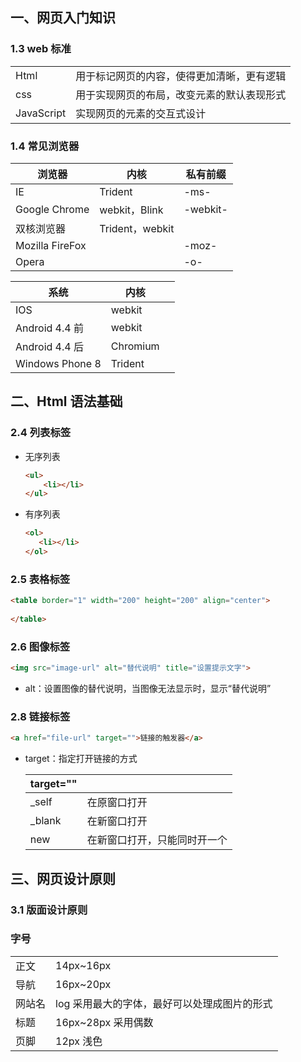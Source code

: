 ## 一、网页入门知识

### 1.3 web 标准

|            |                                            |
| ---------- | ------------------------------------------ |
| Html       | 用于标记网页的内容，使得更加清晰，更有逻辑 |
| css        | 用于实现网页的布局，改变元素的默认表现形式 |
| JavaScript | 实现网页的元素的交互式设计                 |

### 1.4 常见浏览器

| 浏览器          | 内核            | 私有前缀 |
| --------------- | --------------- | -------- |
| IE              | Trident         | -ms-     |
| Google Chrome   | webkit，Blink   | -webkit- |
| 双核浏览器      | Trident，webkit |          |
| Mozilla FireFox |                 | -moz-    |
| Opera           |                 | -o-      |

| 系统            | 内核     |      |
| --------------- | -------- | ---- |
| IOS             | webkit   |      |
| Android 4.4 前  | webkit   |      |
| Android 4.4 后  | Chromium |      |
| Windows Phone 8 | Trident  |      |

## 二、Html 语法基础

### 2.4 列表标签

- 无序列表

    ```html
    <ul>
        <li></li>
    </ul>
    ```

- 有序列表

     ```html
    <ol>
        <li></li>
    </ol>
    ```

### 2.5 表格标签

```html
<table border="1" width="200" height="200" align="center">
    
</table>
```

### 2.6 图像标签

```html
<img src="image-url" alt="替代说明" title="设置提示文字">
```

- alt：设置图像的替代说明，当图像无法显示时，显示“替代说明”

### 2.8 链接标签

```html
<a href="file-url" target="">链接的触发器</a>
```

- target：指定打开链接的方式

  | target="" |                              |
  | --------- | ---------------------------- |
  | _self     | 在原窗口打开                 |
  | _blank    | 在新窗口打开                 |
  | new       | 在新窗口打开，只能同时开一个 |

## 三、网页设计原则

### 3.1 版面设计原则

### 字号

|        |                                              |
| ------ | -------------------------------------------- |
| 正文   | 14px~16px                                    |
| 导航   | 16px~20px                                    |
| 网站名 | log 采用最大的字体，最好可以处理成图片的形式 |
| 标题   | 16px~28px 采用偶数                           |
| 页脚   | 12px 浅色                                    |

